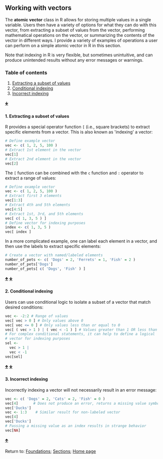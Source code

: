## Working with vectors

The __atomic vector__ class in R allows for storing multiple values in a single variable. Users then have a variety of options for what they can do with this vector, from extracting a subset of values from the vector, performing mathematical operations on the vector, or summarizing the contents of the vector in different ways. I provide a variety of examples of operations a user can perform on a simple atomic vector in R in this section.

Note that indexing in R is very flexible, but sometimes unintuitive, and can produce unintended results without any error messages or warnings.

<a name="TOC"></a>
### Table of contents
  
1. <a href="#S01">Extracting a subset of values</a>
2. <a href="#S02">Conditional indexing</a>
3. <a href="#S03">Incorrect indexing</a>

<a href="#END">&#129147;</a>

<a name="S01"></a>
#### 1. Extracting a subset of values

R provides a special operator function `[` (i.e., square brackets) to extract specific elements from a vector. This is also known as 'indexing' a vector:
```R
# Define example vector
vec <- c( 1, 2, 5, 100 )
# Extract 1st element in the vector
vec[1]
# Extract 2nd element in the vector
vec[2]
```

The `[` function can be combined with the `c` function and `:` operator to extract a range of values:
```R
# Define example vector
vec <- c( 1, 2, 5, 100 )
# Extract first 3 elements
vec[1:3]
# Extract 4th and 5th elements
vec[4:5]
# Extract 1st, 3rd, and 5th elements
vec[ c( 1, 3, 5 ) ]
# Define vector for indexing purposes
index <- c( 1, 3, 5 )
vec[ index ]
```

In a more complicated example, one can label each element in a vector, and then use the labels to extract specific elements:
```R
# Create a vector with named/labeled elements
number_of_pets <- c( 'Dogs' = 2, 'Ferrets' = 1, 'Fish' = 2 )
number_of_pets['Dogs']
number_of_pets[ c( 'Dogs', 'Fish' ) ]
```

<a href="#TOC">&#129145;</a> <a href="#END">&#129147;</a>

<a name="S02"></a>
#### 2. Conditional indexing

Users can use conditional logic to isolate a subset of a vector that match desired conditions:
```R
vec <- -2:2 # Range of values
vec[ vec > 0 ] # Only values above 0
vec[ vec <= 0 ] # Only values less than or equal to 0
vec[ ( vec > 1 ) | ( vec < -1 ) ] # Values greater than 1 OR less than 1
# For complex conditional statements, it can help to define a logical 
# vector for indexing purposes
sel <- 
  vec > 1 |
  vec < -1
vec[sel]
```

<a href="#TOC">&#129145;</a> <a href="#END">&#129147;</a>

<a name="S03"></a>
#### 3. Incorrect indexing

Incorrectly indexing a vector will not necessarily result in an error message:
```R
vec <- c( 'Dogs' = 2, 'Cats' = 2, 'Fish' = 0 )
vec[4]       # Does not produce an error, returns a missing value symbol instead
vec['Ducks']
vec <- 1:3    # Similar result for non-labeled vector
vec[4]
vec['Ducks']
# Passing a missing value as an index results in strange behavior
vec[NA]
```

<a href="#TOC">&#129145;</a>

<a name="END"></a>
Return to:
[Foundations](C03_P000_Foundations.md);
[Sections](C00_P002_Chapters.md);
[Home page](https://rettopnivek.github.io/R_training/)



